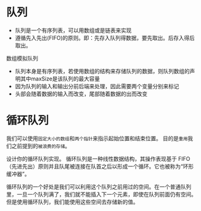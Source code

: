 # 队列



- 队列是一个有序列表，可以用数组或是链表来实现
- 遵循先入先出(FIFO)的原则。即：先存入队列得数据，要先取出。后存入得后取出。





数组模拟队列

- 队列本身是有序列表，若使用数组的结构来存储队列的数据，则队列数组的声明其中maxSize是该队列的最大容量
- 因为队列的输入和输出分前后端来处理，因此需要两个变量分别来标记
- 头部会随着数据的输入而改变，尾部随着数据的出而改变



# 循环队列

我们可以使用`固定大小的数组`和`两个指针`来指示起始位置和结束位置。 目的是`重用`我们之前提到的`被浪费的存储`。

设计你的循环队列实现。 循环队列是一种线性数据结构，其操作表现基于 FIFO（先进先出）原则并且队尾被连接在队首之后以形成一个循环。它也被称为“环形缓冲器”。

循环队列的一个好处是我们可以利用这个队列之前用过的空间。在一个普通队列里，一旦一个队列满了，我们就不能插入下一个元素，即使在队列前面仍有空间。但是使用循环队列，我们能使用这些空间去存储新的值。
